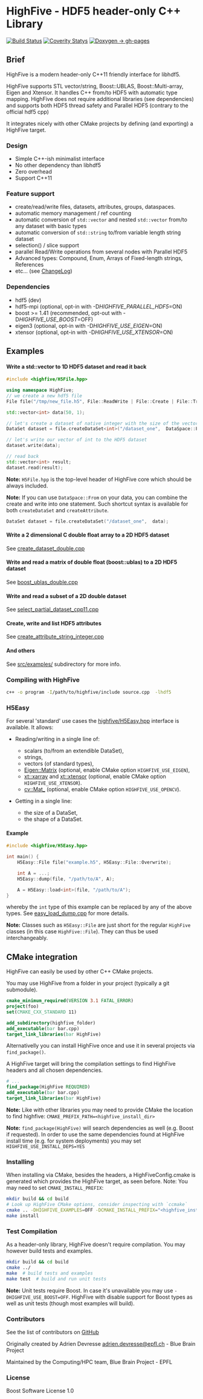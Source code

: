 # HighFive - HDF5 header-only C++ Library

[![Build Status](https://travis-ci.org/BlueBrain/HighFive.svg?branch=master)](https://travis-ci.org/BlueBrain/HighFive)
[![Coverity Statys](https://scan.coverity.com/projects/13635/badge.svg)](https://scan.coverity.com/projects/highfive)
[![Doxygen -> gh-pages](https://github.com/BlueBrain/HighFive/workflows/gh-pages/badge.svg)](https://BlueBrain.github.io/HighFive)

## Brief

HighFive is a modern header-only C++11 friendly interface for libhdf5.

HighFive supports STL vector/string, Boost::UBLAS, Boost::Multi-array, Eigen and Xtensor. It handles C++ from/to HDF5 with automatic type mapping.
HighFive does not require additional libraries (see dependencies) and supports both HDF5 thread safety and Parallel HDF5 (contrary to the official hdf5 cpp)

It integrates nicely with other CMake projects by defining (and exporting) a HighFive target.


### Design
- Simple C++-ish minimalist interface
- No other dependency than libhdf5
- Zero overhead
- Support C++11

### Feature support
- create/read/write files, datasets, attributes, groups, dataspaces.
- automatic memory management / ref counting
- automatic conversion of `std::vector` and nested `std::vector` from/to any dataset with basic types
- automatic conversion of `std::string` to/from variable length string dataset
- selection() / slice support
- parallel Read/Write operations from several nodes with Parallel HDF5
- Advanced types: Compound, Enum, Arrays of Fixed-length strings, References
- etc... (see [ChangeLog](./CHANGELOG.md))

### Dependencies
- hdf5 (dev)
- hdf5-mpi (optional, opt-in with -D*HIGHFIVE_PARALLEL_HDF5*=ON)
- boost >= 1.41 (recommended, opt-out with -D*HIGHFIVE_USE_BOOST*=OFF)
- eigen3 (optional, opt-in with -D*HIGHFIVE_USE_EIGEN*=ON)
- xtensor (optional, opt-in with -D*HIGHFIVE_USE_XTENSOR*=ON)


## Examples

#### Write a std::vector<int> to 1D HDF5 dataset and read it back

```c++
#include <highfive/H5File.hpp>

using namespace HighFive;
// we create a new hdf5 file
File file("/tmp/new_file.h5", File::ReadWrite | File::Create | File::Truncate);

std::vector<int> data(50, 1);

// let's create a dataset of native integer with the size of the vector 'data'
DataSet dataset = file.createDataSet<int>("/dataset_one",  DataSpace::From(data));

// let's write our vector of int to the HDF5 dataset
dataset.write(data);

// read back
std::vector<int> result;
dataset.read(result);
```

**Note:** `H5File.hpp` is the top-level header of HighFive core which should be always included.

**Note:** If you can use `DataSpace::From` on your data, you can combine the create and write into one statement.
Such shortcut syntax is available for both `createDataSet` and `createAttribute`.
```c++
DataSet dataset = file.createDataSet("/dataset_one",  data);
```

#### Write a 2 dimensional C double float array to a 2D HDF5 dataset

See [create_dataset_double.cpp](src/examples/create_dataset_double.cpp)

#### Write and read a matrix of double float (boost::ublas) to a 2D HDF5 dataset

See [boost_ublas_double.cpp](src/examples/boost_ublas_double.cpp)

#### Write and read a subset of a 2D double dataset

See [select_partial_dataset_cpp11.cpp](src/examples/select_partial_dataset_cpp11.cpp)

#### Create, write and list HDF5 attributes

See [create_attribute_string_integer.cpp](src/examples/create_attribute_string_integer.cpp)

#### And others

See [src/examples/](src/examples/) subdirectory for more info.


### Compiling with HighFive

```bash
c++ -o program -I/path/to/highfive/include source.cpp  -lhdf5
```

### H5Easy

For several 'standard' use cases the [highfive/H5Easy.hpp](include/highfive/H5Easy.hpp) interface is available. It allows:

* Reading/writing in a single line of:

    - scalars (to/from an extendible DataSet),
    - strings,
    - vectors (of standard types),
    - [Eigen::Matrix](http://eigen.tuxfamily.org) (optional, enable CMake option `HIGHFIVE_USE_EIGEN`),
    - [xt::xarray](https://github.com/QuantStack/xtensor) and [xt::xtensor](https://github.com/QuantStack/xtensor)
      (optional, enable CMake option `HIGHFIVE_USE_XTENSOR`).
    - [cv::Mat_](https://docs.opencv.org/master/df/dfc/classcv_1_1Mat__.html)
      (optional, enable CMake option `HIGHFIVE_USE_OPENCV`).

* Getting in a single line:

    - the size of a DataSet,
    - the shape of a DataSet.

#### Example

```cpp
#include <highfive/H5Easy.hpp>

int main() {
    H5Easy::File file("example.h5", H5Easy::File::Overwrite);

    int A = ...;
    H5Easy::dump(file, "/path/to/A", A);

    A = H5Easy::load<int>(file, "/path/to/A");
}
```

whereby the `int` type of this example can be replaced by any of the above types. See [easy_load_dump.cpp](src/examples/easy_load_dump.cpp) for more details.

**Note:** Classes such as `H5Easy::File` are just short for the regular `HighFive` classes (in this case `HighFive::File`). They can thus be used interchangeably.


## CMake integration

HighFive can easily be used by other C++ CMake projects.

You may use HighFive from a folder in your project (typically a git submodule).
```cmake
cmake_minimum_required(VERSION 3.1 FATAL_ERROR)
project(foo)
set(CMAKE_CXX_STANDARD 11)

add_subdirectory(highfive_folder)
add_executable(bar bar.cpp)
target_link_libraries(bar HighFive)
```

Alternativelly you can install HighFive once and use it in several projects via `find_package()`.

A HighFive target will bring the compilation settings to find HighFive headers and all chosen dependencies.

```cmake
# ...
find_package(HighFive REQUIRED)
add_executable(bar bar.cpp)
target_link_libraries(bar HighFive)
```
**Note:** Like with other libraries you may need to provide CMake the location to find highfive: `CMAKE_PREFIX_PATH=<highfive_install_dir>`

**Note:** `find_package(HighFive)` will search dependencies as well (e.g. Boost if requested). In order to use the same dependencies found at HighFive install time (e.g. for system deployments) you may set `HIGHFIVE_USE_INSTALL_DEPS=YES`

### Installing
When installing via CMake, besides the headers, a HighFiveConfig.cmake is generated which provides the HighFive target, as seen before. Note: You may need to set `CMAKE_INSTALL_PREFIX`:
```bash
mkdir build && cd build
# Look up HighFive CMake options, consider inspecting with `ccmake`
cmake .. -DHIGHFIVE_EXAMPLES=OFF -DCMAKE_INSTALL_PREFIX="<highfive_install_dir>"
make install
```

### Test Compilation
As a header-only library, HighFive doesn't require compilation. You may however build tests and examples.

```bash
mkdir build && cd build
cmake ../
make  # build tests and examples
make test  # build and run unit tests
```

**Note:** Unit tests require Boost. In case it's unavailable you may use `-DHIGHFIVE_USE_BOOST=OFF`.
HighFive with disable support for Boost types as well as unit tests (though most examples will build).


### Contributors

See the list of contributors on [GitHub](https://github.com/BlueBrain/HighFive/graphs/contributors)

Originally created by Adrien Devresse adrien.devresse@epfl.ch - Blue Brain Project

Maintained by the Computing/HPC team, Blue Brain Project - EPFL


### License

Boost Software License 1.0

